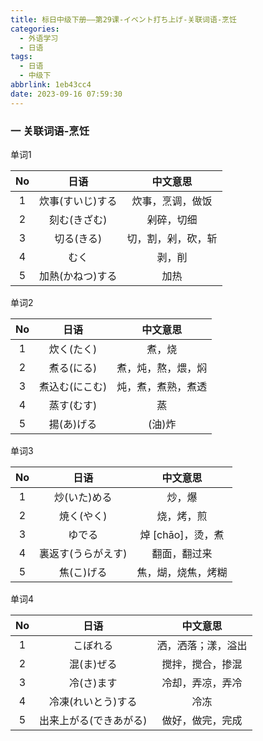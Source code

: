 ```yaml
---
title: 标日中级下册——第29课-イベント打ち上げ-关联词语-烹饪
categories:
  - 外语学习
  - 日语
tags:
  - 日语
  - 中级下
abbrlink: 1eb43cc4
date: 2023-09-16 07:59:30
---
```

### 一 关联词语-烹饪

单词1

|  No  |       日语       |      中文意思      |
| :--: | :--------------: | :----------------: |
|  1   | 炊事(すいじ)する |  炊事，烹调，做饭  |
|  2   |   刻む(きざむ)   |     剁碎，切细     |
|  3   |    切る(きる)    | 切，割，剁，砍，斩 |
|  4   |       むく       |       剥，削       |
|  5   | 加熱(かねつ)する |        加热        |

<!--more-->

单词2

|  No  |      日语      |      中文意思      |
| :--: | :------------: | :----------------: |
|  1   |   炊く(たく)   |       煮，烧       |
|  2   |   煮る(にる)   | 煮，炖，熬，煨，焖 |
|  3   | 煮込む(にこむ) | 炖，煮，煮熟，煮透 |
|  4   |   蒸す(むす)   |         蒸         |
|  5   |   揚(あ)げる   |       (油)炸       |

单词3

|  No  |        日语        |      中文意思      |
| :--: | :----------------: | :----------------: |
|  1   |    炒(いた)める    |       炒，爆       |
|  2   |     焼く(やく)     |     烧，烤，煎     |
|  3   |       ゆでる       | 焯 [chāo]，烫，煮  |
|  4   | 裏返す(うらがえす) |    翻面，翻过来    |
|  5   |     焦(こ)げる     | 焦，煳，烧焦，烤糊 |

单词4

|  No  |          日语          |      中文意思      |
| :--: | :--------------------: | :----------------: |
|  1   |        こぼれる        | 洒，洒落；漾，溢出 |
|  2   |       混(ま)ぜる       |  搅拌，搅合，掺混  |
|  3   |       冷(さ)ます       |  冷却，弄凉，弄冷  |
|  4   |   冷凍(れいとう)する   |        冷冻        |
|  5   | 出来上がる(できあがる) |  做好，做完，完成  |